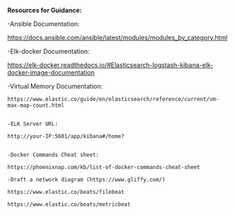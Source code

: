 **Resources for Guidance:**

   -Ansible Documentation:

   https://docs.ansible.com/ansible/latest/modules/modules_by_category.html

     
   -Elk-docker Documentation: 

   https://elk-docker.readthedocs.io/#Elasticsearch-logstash-kibana-elk-docker-image-documentation

      
   -Virtual Memory Documentation: 

    https://www.elastic.co/guide/en/elasticsearch/reference/current/vm-max-map-count.html

      
    -ELK Server URL: 

    http://your-IP:5601/app/kibana#/home?

      
    -Docker Commands Cheat sheet: 

    https://phoenixnap.com/kb/list-of-docker-commands-cheat-sheet

    -Draft a network diagram (https://www.gliffy.com/)

    https://www.elastic.co/beats/filebeat 
   
    https://www.elastic.co/beats/metricbeat

